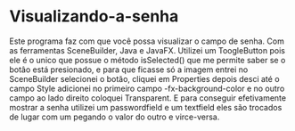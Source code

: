 # Visualizando-a-senha
Este programa faz com que você possa visualizar o campo de senha. Com as ferramentas SceneBuilder, Java e JavaFX.
Utilizei um ToogleButton pois ele é o unico que possue o método isSelected() que me permite saber se o botâo está presionado,
e para que ficasse só a imagem entrei no SceneBuilder selecionei o botão, cliquei em Properties depois desci até o campo Style adicionei no primeiro campo
-fx-background-color e no outro campo ao lado direito coloquei Transparent.
E para conseguir efetivamente mostrar a senha utilizei um passwordfield e um textfield eles são trocados de lugar com um pegando o valor do outro e virce-versa.
